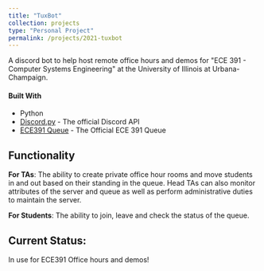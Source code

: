 ```yaml
---
title: "TuxBot"
collection: projects
type: "Personal Project"
permalink: /projects/2021-tuxbot
---
```


A discord bot to help host remote office hours and demos for "ECE 391 - Computer Systems Engineering" at the University of Illinois at Urbana-Champaign.

#### Built With
* Python
* [Discord.py](https://discordpy.readthedocs.io/en/latest/api.html) - The official Discord API
* [ECE391 Queue](https://ece391test.web.illinois.edu/) - The Official ECE 391 Queue

## Functionality

**For TAs**: The ability to create private office hour rooms and move students in and out based on their standing in the queue. Head TAs can also monitor attributes of the server and queue as well as perform administrative duties to maintain the server.

**For Students**: The ability to join, leave and check the status of the queue.

## Current Status:
In use for ECE391 Office hours and demos!
